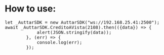 <h1>How to use:</h1>
<pre>
let _AuttarSDK = new AuttarSDK("ws://192.168.25.41:2500");
await _AuttarSDK.CreditoAVista(2108).then(({data}) => {
            alert(JSON.stringify(data));
        }, (err) => {
            console.log(err);
        });
</pre>
